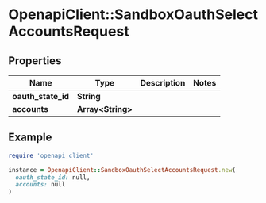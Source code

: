 # OpenapiClient::SandboxOauthSelectAccountsRequest

## Properties

| Name | Type | Description | Notes |
| ---- | ---- | ----------- | ----- |
| **oauth_state_id** | **String** |  |  |
| **accounts** | **Array&lt;String&gt;** |  |  |

## Example

```ruby
require 'openapi_client'

instance = OpenapiClient::SandboxOauthSelectAccountsRequest.new(
  oauth_state_id: null,
  accounts: null
)
```

